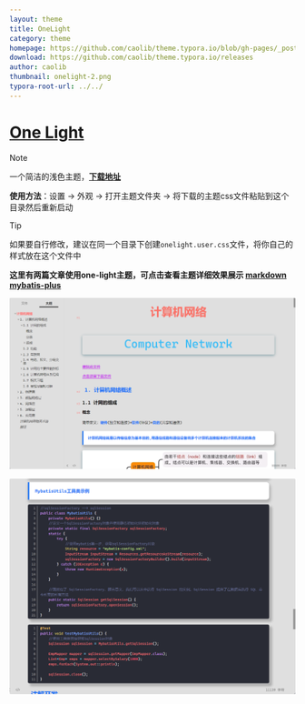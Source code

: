 ```yaml
---
layout: theme
title: OneLight
category: theme
homepage: https://github.com/caolib/theme.typora.io/blob/gh-pages/_posts/theme/2024-4-15-OneLight.md
download: https://github.com/caolib/theme.typora.io/releases
author: caolib
thumbnail: onelight-2.png
typora-root-url: ../../
---
```


# [One Light](https://github.com/caolib/theme.typora.io)

> [!NOTE]
> 一个简洁的浅色主题，**[下载地址](https://github.com/caolib/theme.typora.io/releases)**
>
> **使用方法**：设置 -> 外观 -> 打开主题文件夹 -> 将下载的主题css文件粘贴到这个目录然后重新启动 

> [!tip]
> 如果要自行修改，建议在同一个目录下创建`onelight.user.css`文件，将你自己的样式放在这个文件中
>
> **这里有两篇文章使用one-light主题，可点击查看主题详细效果展示 [markdown](https://htmlpreview.github.io/?https://github.com/caolib/note/blob/master/markdown.html) [mybatis-plus](https://htmlpreview.github.io/?https://github.com/caolib/note/blob/master/mybatis-plus.html)**

![](/media/thumbnails/onelight.png)


![](/media/thumbnails/onelight-2.png)
